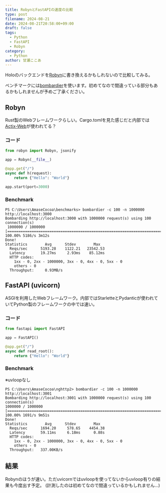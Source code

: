 ```yaml
---
title: RobynとFastAPIの速度の比較
type: post
filename: 2024-08-21
date: 2024-08-21T20:58:00+09:00
draft: false
tags:
  - Python
  - FastAPI
  - Robyn
category:
  - Python
author: 甘瀬ここあ
---
```

Holoのバックエンドを[Robyn](https://robyn.tech/)に書き換えるかもしれないので比較してみる。

ベンチマークには[bombardier](https://github.com/codesenberg/bombardier)を使います。初めてなので間違っている部分もあるかもしれませんが予めご了承ください。
## Robyn
Rust製のWebフレームワークらしい。Cargo.tomlを見た感じだと内部では[Actix-Web](https://actix.rs/)が使われてる？
### コード
```python
from robyn import Robyn, jsonify

app = Robyn(__file__)

@app.get("/")
async def h(request):
    return {"Hello": "World"}

app.start(port=3000)
```
### Benchmark
```
PS C:\Users\AmaseCocoa\benchmarks> bombardier -c 100 -n 1000000 http://localhost:3000
Bombarding http://localhost:3000 with 1000000 request(s) using 100 connection(s)
 1000000 / 1000000 [=============================================================================] 100.00% 5186/s 3m12s
Done!
Statistics        Avg      Stdev        Max
  Reqs/sec      5193.28    1122.21   23542.53
  Latency       19.27ms     2.93ms    85.12ms
  HTTP codes:
    1xx - 0, 2xx - 1000000, 3xx - 0, 4xx - 0, 5xx - 0
    others - 0
  Throughput:     0.93MB/s
```
## FastAPI (uvicorn)
ASGIを利用したWebフレームワーク。内部ではStarletteとPydanticが使われていてPython製のフレームワークの中では速い。
### コード
```python
from fastapi import FastAPI

app = FastAPI()

@app.get("/")
async def read_root():
    return {"Hello": "World"}
```
### Benchmark

※uvloopなし
```
PS C:\Users\AmaseCocoa\nghttp2> bombardier -c 100 -n 1000000 http://localhost:3001
Bombarding http://localhost:3001 with 1000000 request(s) using 100 connection(s)
1000000 / 1000000 [======================================================================================================================================================================] 100.00% 1691/s 9m51s
Done!
Statistics        Avg      Stdev        Max
  Reqs/sec      1694.20     578.65    4454.38
  Latency       59.11ms     6.18ms      0.88s
  HTTP codes:
    1xx - 0, 2xx - 1000000, 3xx - 0, 4xx - 0, 5xx - 0
    others - 0
  Throughput:   337.00KB/s
```
## 結果
Robynのほうが速い。ただuvicornではuvloopを使ってないからuvloop有りの結果も今度出す予定。
(計測したのは初めてなので間違っているかもしれません...)
